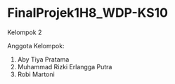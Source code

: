 # FinalProjek1H8_WDP-KS10

Kelompok 2 

Anggota Kelompok:

1. Aby Tiya Pratama
2. Muhammad Rizki Erlangga Putra
3. Robi Martoni
